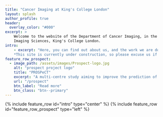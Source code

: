 ```yaml
---
title: "Cancer Imaging at King's College London"
layout: splash
author_profile: true
header:
  overlay_color: "#000"
excerpt: >
    Welcome to the website of the Department of Cancer Imaging, in the School of Biomedical Engineering and
    Imaging Sciences, King's College London.
intro:
    - excerpt: "Here, you can find out about us, and the work we are doing.<br>
    *This site is currently under construction, so please excuse us if it's a bit untidy.*"
feature_row_prospect:
  - image_path: /assets/images/Prospect-logo.jpg
    alt: "prospect project logo"
    title: "PROSPeCT"
    excerpt: "A multi-centre study aiming to improve the prediction of metastatic disease in primary colorectal cancer"
    url: "/prospect"
    btn_label: "Read more"
    btn_class: "btn--primary"
---
```


{% include feature_row id="intro" type="center" %}
{% include feature_row id="feature_row_prospect" type="left" %}
